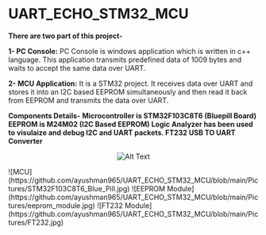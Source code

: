 # UART_ECHO_STM32_MCU
 __There are two part of this project-__
 
 __1- PC Console:__ PC Console is windows application which is written in c++ language. This application transmits predefined data of 1009 bytes and waits to accept the same data over UART.

 __2- MCU Application:__ It is a STM32 project. It receives data over UART and stores it into an I2C based EEPROM simultaneously and then read it back from EEPROM and transmits the data over UART.

 __Components Details-__
 __Microcontroller is STM32F103C8T6 (Bluepill Board)
 EEPROM is M24M02 (I2C Based EEPROM)
 Logic Analyzer has been used to visulaize and debug I2C and UART packets.
 FT232 USB TO UART Converter__

<p align="center">
  <img src="[image_url](https://github.com/ayushman965/UART_ECHO_STM32_MCU/blob/main/Pictures/Block_diagram_uart.drawio.png)" alt="Alt Text" />
</p>
![MCU](https://github.com/ayushman965/UART_ECHO_STM32_MCU/blob/main/Pictures/STM32F103C8T6_Blue_Pill.jpg)
![EEPROM Module](https://github.com/ayushman965/UART_ECHO_STM32_MCU/blob/main/Pictures/eeprom_module.jpg)
![FT232 Module](https://github.com/ayushman965/UART_ECHO_STM32_MCU/blob/main/Pictures/FT232.jpg)
